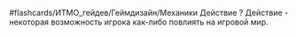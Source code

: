 #flashcards/ИТМО_гейдев/Геймдизайн/Механики
Действие
?
Действие - некоторая возможность игрока как-либо повлиять на игровой мир.